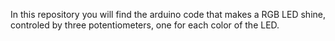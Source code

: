 In this repository you will find the arduino code that makes a RGB LED shine, controled by three potentiometers, one for each color of the LED.
